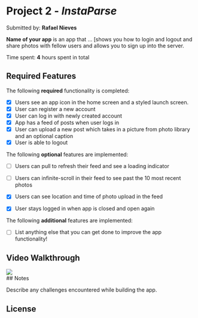 # Project 2 - *InstaParse*

Submitted by: **Rafael Nieves**

**Name of your app** is an app that ... [shows you how to login and logout and share photos with fellow users and allows you to sign up into the server. 

Time spent: **4** hours spent in total

## Required Features

The following **required** functionality is completed:

- [x] Users see an app icon in the home screen and a styled launch screen.
- [x] User can register a new account
- [x] User can log in with newly created account
- [x] App has a feed of posts when user logs in
- [x] User can upload a new post which takes in a picture from photo library and an optional caption	
- [x] User is able to logout	
 
The following **optional** features are implemented:

- [ ] Users can pull to refresh their feed and see a loading indicator
- [ ] Users can infinite-scroll in their feed to see past the 10 most recent photos
- [x] Users can see location and time of photo upload in the feed	
- [x] User stays logged in when app is closed and open again	


The following **additional** features are implemented:

- [ ] List anything else that you can get done to improve the app functionality!

## Video Walkthrough
<div>
    <a href="https://www.loom.com/share/bd3c8b819b7b411db818030458c30063">
    </a>
    <a href="https://www.loom.com/share/bd3c8b819b7b411db818030458c30063">
      <img style="max-width:300px;" src="https://cdn.loom.com/sessions/thumbnails/bd3c8b819b7b411db818030458c30063-a60554502c43d69e-full-play.gif">
    </a>
  </div>
## Notes

Describe any challenges encountered while building the app.

## License
